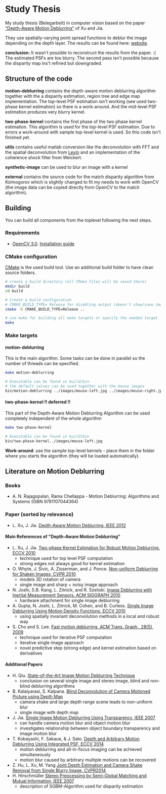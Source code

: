 # Study Thesis

My study thesis (Belegarbeit) in computer vision based on the paper ["Depth-Aware Motion Deblurring"][Xu12] of Xu and Jia.

They use spatially-varying point spread functions to deblur the image depending on the depth layer. The results can be found here: [website][Xu-website].

**conclusion:** It wasn't possible to reconstruct the results from the paper. :( The estimated PSFs are too blurry. The second pass isn't possible because the disparity map ins't refined but downgraded.


## Structure of the code

**motion-deblurring** contains the depth-aware motion deblurring algorithm together with the a disparity estimation, region tree and edge map implementation. The top-level PSF estimation isn't working (see used two-phase kernel estimation) so there is a work-around. And the mid-level PSF estimation produces very blurry kernel.

**two-phase-kernel** contains the first phase of the two phase kernel estimation. This algorithm is used for the top-level PSF estimation. Due to errors a work-around with sample top-level kernel is used. So this code isn't finished yet.

**utils** contains useful matlab conversion like the deconvolution with FFT and the spatial deconvolution from [Levin][Levin] and an implementation of the coherence shock filter from Weickert.

**synthetic-image** can be used to blur an image with a kernel

**external** contains the source code for the match disparity algorithm from Kolmogorov which is slightly changed to fit my needs to work with OpenCV (the image data can be copied directly from OpenCV to the match algorithm).



## Building

You can build all components from the toplevel following the next steps.

### Requirements

- [OpenCV 3.0](http://opencv.org/). [Installation guide][OpenCV-install]


### CMake configuration

[CMake](http://cmake.org/) is the used build tool. Use an additional build folder to have clean source folders.

```bash
# create a build directory (all CMake Files will be saved there)
mkdir build
cd build

# Create a build configuration
# CMAKE_BUILD_TYPE= Release for disabling output (doesn't show/save images ...)
cmake -D CMAKE_BUILD_TYPE=Release ..

# use make for building all make targets or specify the needed target
make
```


### Make targets

#### motion-deblurring

This is the main algorithm. Some tasks can be done in parallel so the number of threads can be specified.

```bash
make motion-deblurring

# Executable can be found in build/bin
# the default values can be used together with the mouse images
bin/motion-deblurring ../images/mouse-left.jpg ../images/mouse-right.jpg [--psf-width <n>] [--threads <n>] [--max-top-nodes <n>] [--max-disparity <n>] [--help]
```

#### two-phase-kernel  !! deferred !!

This part of the Depth-Aware Motion Deblurring Algorithm can be used completely independent of the whole algorithm

```bash
make two-phase-kernel

# Executable can be found in build/bin
bin/two-phase-kernel../images/mouse-left.jpg
```

**Work-around**: use the sample top-level kernels - place them in the folder where you starts the algorithm (they will be loaded automatically).


## Literature on Motion Deblurring

### Books

- A. N. Rajagopalan, Rama Chellappa - Motion Deblurring: Algorithms and Systems (ISBN 9781107044364)



### Paper (sorted by relevance)

- L. Xu, J. Jia. [Depth-Aware Motion Deblurring, IEEE 2012][Xu12]



#### Main Referemces of "Depth-Aware Motion Deblurring"

- L. Xu, J. Jia. [Two-phase Kernel Estimation for Robust Motion Deblurring, ECCV 2010][Xu10]
    - technique used for top level PSF computation
    - strong edges not always good for kernel estimation
- O. Whyte, J. Sivic, A. Zisserman, and J. Ponce.  [Non-uniform Deblurring for Shaken Images, CVPR 2010][Whyte10]
    - models 3D rotation of camera
    - single image and sharp + noisy image approach
- N. Joshi, S.B. Kang, L. Zitnick, and R. Szeliski. [Image Deblurring with Inertial Measurement Sensors. ACM SIGGRAPH 2010][Joshi10]
    - hardware attachment for single image deblurring
- A. Gupta, N. Joshi, L. Zitnick, M. Cohen, and B. Curless. [Single Image Deblurring Using Motion Density Functions, ECCV 2010][Gupta10]
    - using spatially invariant deconvolution methods in a local and robust way
- S. Cho and S. Lee. [Fast motion deblurring. ACM Trans. Graph., 28(5), 2009][Cho09]
    - technique used for iterative PSF computation
    - iterative single image approach
    - novel predictive step (strong edge) and kernel estimation based on derivatives



#### Additional Papers

- H. Qiu. [State-of-the-Art Image Motion Deblurring Technique][Qiu]
    - conclusion on several single image and stereo image, blind and non-blind deblurring algorithms
- B. Kalaiyarasi, S. Kalpana. [Blind Deconvolution of Camera Motioned Picture using Depth Map][Kalaiyarashi2012]
    - camera shake and large depth range scene leads to non-uniform blur
    - single image with depth map
- J. Jia. [Single Image Motion Deblurring Using Transparency, IEEE 2007][Jia2007]
    - can handle camera motion blur and object motion blur
    - investigates relationship between object boundary transparency and image motion blur
- T. Kobayashi, F. Sakaue, & J. Sato. [Depth and Arbitrary Motion Deblurring Using Integrated PSF, ECCV 2014][Kobayashi14]
    - motion deblurring and all-in-focus imaging can be achieved simultaneously
    - motion blur caused by arbitrary multiple motions can be recovered
- Z. Hu, L. Xu, M. Yang [Joint Depth Estimation and Camera Shake Removal from Single Blurry Image, CVPR2014][Hu2014]
- H. Hirschmüller [Stereo Preocessing by Semi-Global Matching and Mutual Information, IEEE 2007][Hirschmüller2007]
    - description of SGBM-Algorithm used for disparity estimation



[Cho09]: http://rosaec.snu.ac.kr/publish/2009/ID/ChLe-SIGGRAPH-2009.pdf
[Gupta10]: http://grail.cs.washington.edu/projects/mdf_deblurring/gupta_mdf_deblurring.pdf
[Hirschmüller2007]: http://core.ac.uk/download/pdf/11134866.pdf
[Hu2014]: https://eng.ucmerced.edu/people/zhu/CVPR14_deblurdepth.pdf
[Jia2007]: http://www.cse.cuhk.edu.hk/~leojia/all_final_papers/motion_deblur_cvpr07.pdf
[Joshi10]: http://202.114.89.42/resource/pdf/7570.pdf
[Kalaiyarashi2012]: http://ijarece.org/wp-content/uploads/2015/02/IJARECE-VOL-4-ISSUE-2-142-148.pdf
[Kobayashi14]: http://vigir.missouri.edu/~gdesouza/Research/Conference_CDs/ECCV_2014/workshops/w14/Kobayashi-et-al-LF4CV2014.pdf
[Qiu]: http://iwct.sjtu.edu.cn/Personal/xwang8/research/hang/State-of-the-Art%20Image%20Motion%20Deblurring.pdf
[Whyte10]: http://www.di.ens.fr/willow/pdfs/cvpr10d.pdf
[Xu10]: http://citeseerx.ist.psu.edu/viewdoc/download?doi=10.1.1.170.6990&rep=rep1&type=pdf
[Xu12]: http://www.cse.cuhk.edu.hk/leojia/papers/depth_deblur_iccp12.pdf
[Levin]: http://groups.csail.mit.edu/graphics/CodedAperture/

[Xu-website]: https://appsrv.cse.cuhk.edu.hk/~leojia/projects/nonuniform_deblur/index.html

[OpenCV-install]: http://docs.opencv.org/3.0-beta/doc/tutorials/introduction/table_of_content_introduction/table_of_content_introduction.html#table-of-content-introduction
